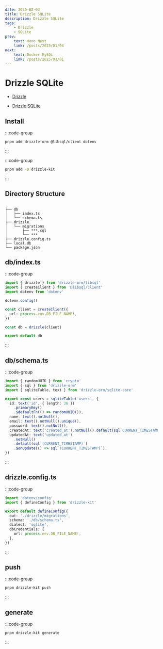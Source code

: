 ```yaml
---
date: 2025-02-03
title: Drizzle SQLite
description: Drizzle SQLite
tags: 
    - Drizzle
    - SQLite
prev:
    text: Hono Next
    link: /posts/2025/01/04
next:
    text: Docker MySQL
    link: /posts/2025/03/01
---
```


# Drizzle SQLite

* [Drizzle](https://orm.drizzle.team/)

* [Drizzle SQLite](https://orm.drizzle.team/docs/get-started/sqlite-new)

## Install

:::code-group
```sh [pnpm]
pnpm add drizzle-orm @libsql/client dotenv
```
:::

:::code-group
```sh [pnpm]
pnpm add -D drizzle-kit
```
:::

## Directory Structure

```
.
├── db
│   ├── index.ts
│   └── schema.ts
├── drizzle
│   └── migrations
│       ├── ***.sql
│       └── ***
├── drizzle.config.ts
├── local.db
└── package.json
```

## db/index.ts
:::code-group
```ts [db/index.ts]
import { drizzle } from 'drizzle-orm/libsql'
import { createClient } from '@libsql/client'
import dotenv from 'dotenv'

dotenv.config()

const client = createClient({
  url: process.env.DB_FILE_NAME!,
})

const db = drizzle(client)

export default db
```
:::

## db/schema.ts

:::code-group
```ts [db/schema.ts]
import { randomUUID } from 'crypto'
import { sql } from 'drizzle-orm'
import { sqliteTable, text } from 'drizzle-orm/sqlite-core'

export const users = sqliteTable('users', {
  id: text('id', { length: 36 })
    .primaryKey()
    .$defaultFn(() => randomUUID()),
  name: text().notNull(),
  email: text().notNull().unique(),
  password: text().notNull(),
  createdAt: text('created_at').notNull().default(sql`CURRENT_TIMESTAMP`),
  updatedAt: text('updated_at')
    .notNull()
    .default(sql`(CURRENT_TIMESTAMP)`)
    .$onUpdate(() => sql`(CURRENT_TIMESTAMP)`),
})
```
:::

## drizzle.config.ts

:::code-group
```ts [drizzle.config.ts]
import 'dotenv/config'
import { defineConfig } from 'drizzle-kit'

export default defineConfig({
  out: './drizzle/migrations',
  schema: './db/schema.ts',
  dialect: 'sqlite',
  dbCredentials: {
    url: process.env.DB_FILE_NAME!,
  },
})
```
:::

## push

:::code-group
```sh [pnpm]
pnpm drizzle-kit push
```
:::

## generate

:::code-group
```sh [pnpm]
pnpm drizzle-kit generate
```
:::